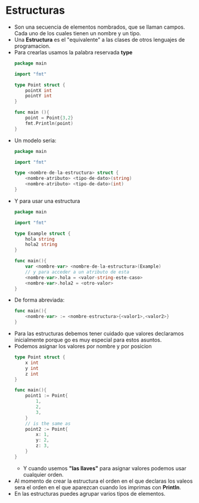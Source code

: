 # Estructuras

- Son una secuencia de elementos nombrados, que se llaman campos. Cada uno de los cuales tienen un nombre y un tipo.
- Una **Estructura** es el "equivalente" a las clases de otros lenguajes de programacion.
- Para crearlas usamos la palabra reservada **type** 
    ```go
    package main

    import "fmt"

    type Point struct {
        pointX int
        pointY int
    }

    func main (){
        point = Point{3,2}
        fmt.Println(point)
    }
    ```
- Un modelo seria:
    ```go
    package main

    import "fmt"

    type <nombre-de-la-estructura> struct {
        <nombre-atributo> <tipo-de-dato>(string)
        <nombre-atributo> <tipo-de-dato>(int)
    }
    ```
- Y para usar una estructura
    ```go
    package main

    import "fmt"

    type Example struct {
        hola string
        hola2 string
    }

    func main(){
        var <nombre-var> <nombre-de-la-estructura>(Example)
        // y para acceder a un atributo de esta
        <nombre-var>.hola = <valor-string-este-caso>
        <nombre-var>.hola2 = <otro-valor>
    }
    ```
- De forma abreviada:
    ```go
    func main(){
        <nombre-var> := <nombre-estructura>{<valor1>,<valor2>}
    }
    ````
- Para las estructuras debemos tener cuidado que valores declaramos inicialmente porque go es muy especial para estos asuntos.
- Podemos asignar los valores por nombre y por posicion
    ```go
    type Point struct {
        x int
        y int
        z int
    }

    func main(){
        point1 := Point{
            1,
            2,
            3,
        }
        // is the same as
        point2 := Point{
            x: 1,
            y: 2,
            z: 3,
        }
    }
    ```
    - Y cuando usemos **"las llaves"** para asignar valores podemos usar cualquier orden.
- Al momento de crear la estructura el orden en el que declaras los valeos sera el orden en el que aparezcan cuando los imprimas con **Println**.
- En las estructuras puedes agrupar varios tipos de elementos.
